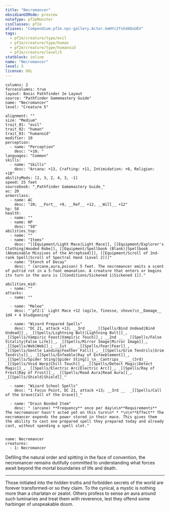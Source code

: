 ```yaml
---
title: "Necromancer"
obsidianUIMode: preview
noteType: pf2eMonster
cssClasses: pf2e
aliases: "Compendium.pf2e.npc-gallery.Actor.kmHYc2fvhd4QsUEV" 
tags:
  - pf2e/creature/type/evil
  - pf2e/creature/type/human
  - pf2e/creature/type/humanoid
  - pf2e/creature/level/5
statblock: inline
name: "Necromancer"
level: 5
license: OGL
---
```


```statblock
columns: 2
forcecolumns: true
layout: Basic Pathfinder 2e Layout
source: "Pathfinder Gamemastery Guide"
name: "Necromancer"
level: "Creature 5"

alignment: ""
size: "Medium"
trait_01: "evil"
trait_02: "human"
trait_03: "humanoid"
modifier: 10
perception:
  - name: "Perception"
    desc: "+10; "
languages: "Common"
skills:
  - name: "Skills"
    desc: "Arcana: +13, Crafting: +11, Intimidation: +8, Religion: +10"
abilityMods: [2, 3, 2, 4, 3, -1]
speed: 25 feet
sourcebook: "_Pathfinder Gamemastery Guide_"
ac: 20
armorclass:
  - name: AC
    desc: "20; __Fort__ +9, __Ref__ +12, __Will__ +12"
hp: 58
health:
  - name: ""
  - name: HP
    desc: "58"
abilities_top:
  - name: ""
  - name: "Items"
    desc: "[[Equipment/Light Mace|Light Mace]], [[Equipment/Explorer's Clothing|Hooded Robe]], [[Equipment/Spellbook (Blank)|Spellbook (Abominable Missives of the Atrophied)]], [[Equipment/Scroll of 2nd-rank Spell|Scroll of Spectral Hand (Level 2)]]"
  - name: "Stench of Decay"
    desc: " (arcane,aura,poison) 5 feet. The necromancer emits a scent of putrid rot in a 5-foot emanation. A creature that enters or begins its turn in the aura is [[Conditions/Sickened 1|Sickened 1]]."

abilities_mid:
  - name: ""
attacks:
  - name: ""

  - name: "Melee"
    desc: "`pf2:1` Light Mace +12 (agile, finesse, shove)\n__Damage__  1d4 + 4 bludgeoning"

  - name: "Wizard Prepared Spells"
    desc: "DC 21, attack +13; __3rd __  _[[Spells/Bind Undead|Bind Undead]]_, _[[Spells/Lightning Bolt|Lightning Bolt]]_, _[[Spells/Vampiric Feast|Vampiric Touch]]_; __2nd __  _[[Spells/False Vitality|False Life]]_, _[[Spells/Mirror Image|Mirror Image]]_, _[[Spells/Web|Web]]_; __1st __  _[[Spells/Fear|Fear]]_, _[[Spells/Gentle Landing|Feather Fall]]_, _[[Spells/Grim Tendrils|Grim Tendrils]]_, _[[Spells/Enfeeble|Ray of Enfeeblement]]_, _[[Spells/Spider Sting|Spider Sting]]_\n__Cantrips__  __(3rd)__ _[[Spells/Void Warp|Chill Touch]]_, _[[Spells/Detect Magic|Detect Magic]]_, _[[Spells/Electric Arc|Electric Arc]]_, _[[Spells/Ray of Frost|Ray of Frost]]_, _[[Spells/Read Aura|Read Aura]]_, _[[Spells/Shield|Shield]]_"

  - name: "Wizard School Spells"
    desc: "1 Focus Point, DC 21, attack +13; __3rd __  _[[Spells/Call of the Grave|Call of the Grave]]_"

  - name: "Drain Bonded Item"
    desc: " (arcane) **Frequency** once per day\n\n**Requirements** The necromancer hasn't acted yet on this turn\n* * *\n\n**Effect** The necromancer expends the power stored in their mace. This gives them the ability to cast one prepared spell they prepared today and already cast, without spending a spell slot."
 
```

```encounter-table
name: Necromancer
creatures:
  - 1: Necromancer
```



Defiling the natural order and spitting in the face of convention, the necromancer remains dutifully committed to understanding what forces await beyond the mortal boundaries of life and death.

* * *

Those initiated into the hidden truths and forbidden secrets of the world are forever transformed-or so they claim. To the cynical, a mystic is nothing more than a charlatan or zealot. Others profess to sense an aura around such luminaries and treat them with reverence, lest they offend some harbinger of unspeakable doom.
